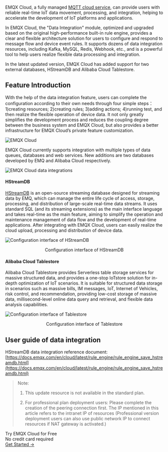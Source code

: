 EMQX Cloud, a fully managed [MQTT cloud service](https://www.emqx.com/en/cloud), can provide users with reliable real-time IoT data movement, processing, and integration, helping to accelerate the development of IoT platforms and applications.

In EMQX Cloud, the "Data Integration" module, optimized and upgraded based on the original high-performance built-in rule engine, provides a clear and flexible architecture solution for users to configure and respond to message flow and device event rules. It supports dozens of data integration resources, including Kafka, MySQL, Redis, Webhook, etc., and is a powerful tool to help users realize flexible data processing and integration.

In the latest updated version, EMQX Cloud has added support for two external databases, HStreamDB and Alibaba Cloud Tablestore.

## Feature Introduction

With the help of the data integration feature, users can complete the configuration according to their own needs through four simple steps：1)creating resources; 2)creating rules; 3)adding actions; 4)running test, and then realize the flexible operation of device data. It not only greatly simplifies the development process and reduces the coupling degree between the business system and EMQX Cloud, but also provides a better infrastructure for EMQX Cloud’s private feature customization.

![EMQX Cloud](https://assets.emqx.com/images/68ef246302fa60f850b5670ee55b1841.png)

EMQX Cloud currently supports integration with multiple types of data queues, databases and web services. New additions are two databases developed by EMQ and Alibaba Cloud respectively.

![EMQX Cloud data integrations](https://assets.emqx.com/images/c1a2ede68a48f76ae8d4c65665c93d71.png)
 

#### HStreamDB

[HStreamDB](https://hstream.io/) is an open-source streaming database designed for streaming data by EMQ, which can manage the entire life cycle of access, storage, processing, and distribution of large-scale real-time data streams. It uses standard SQL (and its streaming extensions) as the main interface language and takes real-time as the main feature, aiming to simplify the operation and maintenance management of data flow and the development of real-time applications. After integrating with EMQX Cloud, users can easily realize the cloud upload, processing and distribution of device data.

![Configuration interface of HStreamDB](https://assets.emqx.com/images/07da21ea25a228665a1c513fe389528b.png)

<center>Configuration interface of HStreamDB</center>

#### Alibaba Cloud Tablestore

Alibaba Cloud Tablestore provides Serverless table storage services for massive structured data, and provides a one-stop IoTstore solution for in-depth optimization of IoT scenarios. It is suitable for structured data storage in scenarios such as massive bills, IM messages, IoT, Internet of Vehicles, risk control, and recommendation, providing low-cost storage of massive data, millisecond-level online data query and retrieval, and flexible data analysis capabilities.

![Configuration interface of Tablestore](https://assets.emqx.com/images/3ef0c2ade81269c7c9fa1cbca8e8acd4.png)

<center>Configuration interface of Tablestore</center>

 

## User guide of data integration

HStreamDB data integration reference document: [https://docs.emqx.com/en/cloud/latest/rule_engine/rule_engine_save_hstreamdb.html](https://docs.emqx.com/en/cloud/latest/rule_engine/rule_engine_save_hstreamdb.html) 

 

> Note:
>
> 1. This update resource is not available in the standard plan.
>
> 2. For professional plan deployment users: Please complete the creation of the peering connection first. The IP mentioned in this article refers to the intranet IP of resources (Professional version deployment users can also use public network IP to connect resources if NAT gateway is activated.)


<section class="promotion">
    <div>
        Try EMQX Cloud for Free
        <div class="is-size-14 is-text-normal has-text-weight-normal">No credit card required</div>
    </div>
    <a href="https://accounts.emqx.com/signup?continue=https://cloud-intl.emqx.com/console/deployments/0?oper=new" class="button is-gradient px-5">Get Started →</a>
</section>
